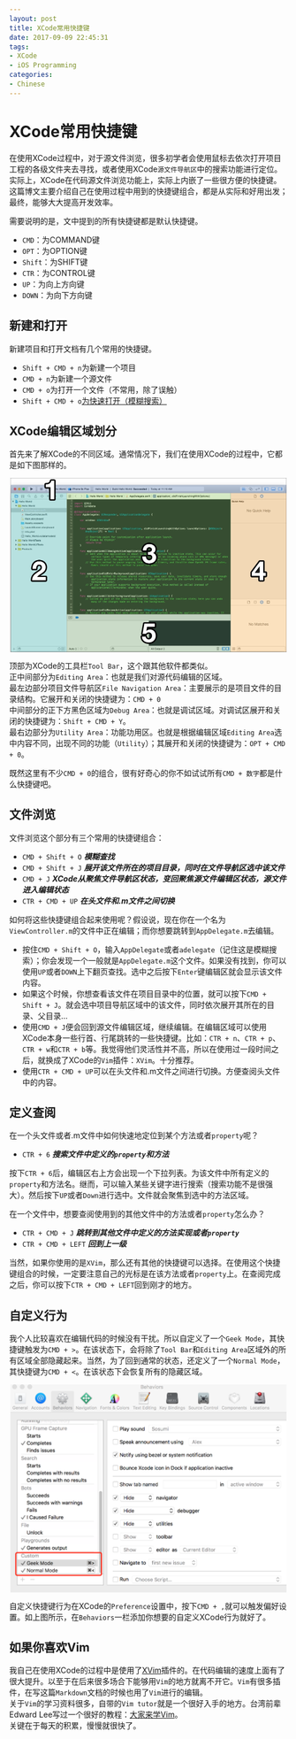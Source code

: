 ```yaml
---
layout: post
title: XCode常用快捷键
date: 2017-09-09 22:45:31
tags: 
- XCode
- iOS Programming
categories:
- Chinese
---
```


# XCode常用快捷键

在使用XCode过程中，对于源文件浏览，很多初学者会使用鼠标去依次打开项目工程的各级文件夹去寻找，或者使用XCode`源文件导航区`中的搜索功能进行定位。实际上，XCode在代码源文件浏览功能上，实际上内嵌了一些很方便的快捷键。这篇博文主要介绍自己在使用过程中用到的快捷键组合，都是从实际和好用出发；最终，能够大大提高开发效率。

需要说明的是，文中提到的所有快捷键都是默认快捷键。<br/>
- `CMD`：为COMMAND键
- `OPT`：为OPTION键
- `Shift`：为SHIFT键
- `CTR`：为CONTROL键
- `UP`：为向上方向键
- `DOWN`：为向下方向键

<!-- more -->

## 新建和打开

新建项目和打开文档有几个常用的快捷键。
- `Shift + CMD + n`为新建一个项目
- `CMD + n`为新建一个源文件
- `CMD + o`为打开一个文件（不常用，除了误触）
- `Shift + CMD + o`[为快速打开（模糊搜索）](#文件浏览)

## XCode编辑区域划分
首先来了解XCode的不同区域。通常情况下，我们在使用XCode的过程中，它都是如下图那样的。

<div align='center'>
<img 
src = "/images/xcode_UI_breakdown.jpg"
title = "XCode界面区域划分"
alt = "XCode界面区域划分"
width = "500"
align = center
/>
<br />
</div>


顶部为XCode的工具栏`Tool Bar`，这个跟其他软件都类似。<br />
正中间部分为`Editing Area`：也就是我们对源代码编辑的区域。<br />
最左边部分项目文件导航区`File Navigation Area`：主要展示的是项目文件的目录结构。它展开和关闭的快捷键为：`CMD + 0`<br />
中间部分的正下方黑色区域为`Debug Area`：也就是调试区域。对调试区展开和关闭的快捷键为：`Shift + CMD + Y`。<br />
最右边部分为`Utility Area`：功能功用区。也就是根据编辑区域`Editing Area`选中内容不同，出现不同的功能（`Utility`）；其展开和关闭的快捷键为：`OPT + CMD + 0`。

既然这里有不少`CMD + 0`的组合，很有好奇心的你不如试试所有`CMD + 数字`都是什么快捷键吧。

## 文件浏览

文件浏览这个部分有三个常用的快捷键组合：
- `CMD + Shift + O` ***模糊查找***
- `CMD + Shift + J` ***展开该文件所在的项目目录，同时在文件导航区选中该文件***
- `CMD + J` ***XCode从聚焦文件导航区状态，变回聚焦源文件编辑区状态，源文件进入编辑状态***
- `CTR + CMD + UP` ***在头文件和.m文件之间切换***

如何将这些快捷键组合起来使用呢？假设说，现在你在一个名为`ViewController.m`的文件中正在编辑；而你想要跳转到`AppDelegate.m`去编辑。
- 按住`CMD + Shift + O`，输入`AppDelegate`或者`adelegate`（记住这是模糊搜索）；你会发现一个一般就是`AppDelegate.m`这个文件。如果没有找到，你可以使用`UP`或者`DOWN`上下翻页查找。选中之后按下`Enter`键编辑区就会显示该文件内容。
- 如果这个时候，你想查看该文件在项目目录中的位置，就可以按下`CMD + Shift + J`。就会选中项目导航区域中的该文件，同时依次展开其所在的目录、父目录... 
- 使用`CMD + J`便会回到源文件编辑区域，继续编辑。在编辑区域可以使用XCode本身一些行首、行尾跳转的一些快捷键。比如：`CTR + n`、`CTR + p`、`CTR + w`和`CTR + b`等。我觉得他们灵活性并不高，所以在使用过一段时间之后，就换成了XCode的`Vim`插件：`XVim`。十分推荐。
- 使用`CTR + CMD + UP`可以在头文件和.m文件之间进行切换。方便查阅头文件中的内容。

## 定义查阅

在一个头文件或者.m文件中如何快速地定位到某个方法或者`property`呢？
- `CTR + 6` ***搜索文件中定义的`property`和方法***

按下`CTR + 6`后，编辑区右上方会出现一个下拉列表。为该文件中所有定义的`property`和方法名。继而，可以输入某些关键字进行搜索（搜索功能不是很强大）。然后按下`UP`或者`Down`进行选中。文件就会聚焦到选中的方法区域。

在一个文件中，想要查阅使用到的其他文件中的方法或者`property`怎么办？
- `CTR + CMD + J` ***跳转到其他文件中定义的方法实现或者`property`***
- `CTR + CMD + LEFT` ***回到上一级***

当然，如果你使用的是`XVim`，那么还有其他的快捷键可以选择。在使用这个快捷键组合的时候，一定要注意自己的光标是在该方法或者`property`上。在查阅完成之后，你可以按下`CTR + CMD + LEFT`回到刚才的地方。

## 自定义行为

我个人比较喜欢在编辑代码的时候没有干扰。所以自定义了一个`Geek Mode`，其快捷键触发为`CMD + >`。在该状态下，会将除了`Tool Bar`和`Editing Area`区域外的所有区域全部隐藏起来。当然，为了回到通常的状态，还定义了一个`Normal Mode`，其快捷键为`CMD + <`。在该状态下会恢复所有的隐藏区域。

<div align='center'>
<img 
src = "/images/xcode_keybings_customize.png"
title = "XCode界面区域划分"
alt = "XCode界面区域划分"
width = "500"
align = center
/>
<br />
</div>

自定义快捷键行为在XCode的`Preference`设置中，按下`CMD + ,`就可以触发偏好设置。如上图所示，在`Behaviors`一栏添加你想要的自定义XCode行为就好了。

## 如果你喜欢Vim

我自己在使用XCode的过程中是使用了[XVim](https://github.com/XVimProject/XVim)插件的。在代码编辑的速度上面有了很大提升。以至于在后来很多场合下能够用`Vim`的地方就离不开它。`Vim`有很多插件，在写这篇`Markdown`文档的时候也用了`Vim`进行的编辑。<br/>
关于`Vim`的学习资料很多，自带的`Vim tutor`就是一个很好入手的地方。台湾前辈Edward Lee写过一个很好的教程：[大家来学Vim](http://www.study-area.org/tips/vim/)。<br/>
关键在于每天的积累，慢慢就很快了。


